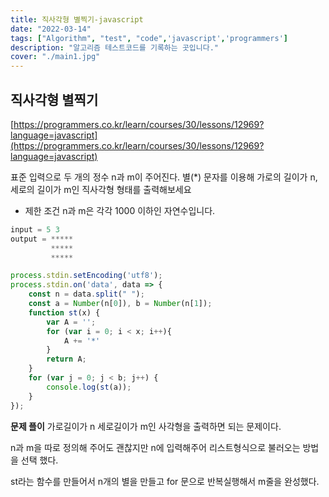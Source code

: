 ```yaml
---
title: 직사각형 별찍기-javascript
date: "2022-03-14"
tags: ["Algorithm", "test", "code",'javascript','programmers']
description: "알고리즘 테스트코드를 기록하는 곳입니다."
cover: "./main1.jpg"
---
```


## 직사각형 별찍기

[https://programmers.co.kr/learn/courses/30/lessons/12969?language=javascript](https://programmers.co.kr/learn/courses/30/lessons/12969?language=javascript)

표준 입력으로 두 개의 정수 n과 m이 주어진다.
별(*) 문자를 이용해 가로의 길이가 n, 세로의 길이가 m인 직사각형 형태를 출력해보세요

* 제한 조건
n과 m은 각각 1000 이하인 자연수입니다.


```javascript
input = 5 3
output = *****
         *****
         *****

process.stdin.setEncoding('utf8');
process.stdin.on('data', data => {
    const n = data.split(" ");
    const a = Number(n[0]), b = Number(n[1]);
    function st(x) {
        var A = '';
        for (var i = 0; i < x; i++){
            A += '*'
        }
        return A;
    }
    for (var j = 0; j < b; j++) {
        console.log(st(a));
    }
});
```
**문제 플이**
가로길이가 n 세로길이가 m인 사각형을 출력하면 되는 문제이다.

n과 m을 따로 정의해 주어도 괜찮지만 n에 입력해주어 리스트형식으로 불러오는 방법을 선택 했다.

st라는 함수를 만들어서 n개의 별을 만들고 for 문으로 반복실행해서 m줄을 완성했다.
